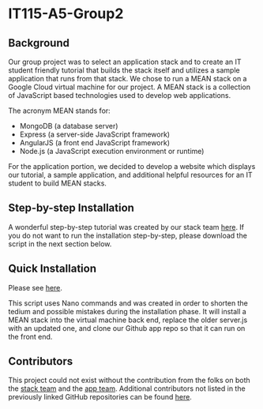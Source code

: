 # IT115-A5-Group2

## Background
Our group project was to select an application stack and to create an IT student friendly tutorial that builds the stack itself and utilizes a sample application
that runs from that stack. We chose to run a MEAN stack on a Google Cloud virtual machine for our project. A MEAN stack is a collection of JavaScript based technologies used to develop web applications. 

The acronym MEAN stands for:
 
* MongoDB (a database server) 
* Express (a server-side JavaScript framework)
* AngularJS (a front end JavaScript framework) 
* Node.js (a JavaScript execution environment or runtime)

For the application portion, we decided to develop a website which displays our tutorial, a sample application, and additional helpful resources for an IT student to build MEAN stacks.

## Step-by-step Installation

A wonderful step-by-step tutorial was created by our stack team <a href="https://docs.google.com/document/d/18c7CHRrGjZ5qK9Brt-y-8DYxT4aPEHqt0FGctEyiWPo" target="_blank">here</a>. If you do not want to run the installation step-by-step, please download the script in the next section below.
 
## Quick Installation

Please see <a href="https://github.com/Exochos/script/" target="_blank">here</a>.

This script uses Nano commands and was created in order to shorten the tedium and possible mistakes
during the installation phase. It will install a MEAN stack into the virtual machine back end, replace the older 
server.js with an updated one, and clone our Github app repo so that it can run on the front end.

## Contributors
 
This project could not exist without the contribution from the folks on both the <a href="https://github.com/Titane73/it115-a5-group2-stackproject/graphs/contributors" target="_blank">stack team</a> and the <a href="https://github.com/Titane73/it115-a5-g2-app/graphs/contributors" target="_blank">app team</a>.
Additional contributors not listed in the previously linked GitHub repositories can be found <a href="https://titane73.github.io/it115-a5-g2-app/aboutus.html" target="_blank">here</a>.
